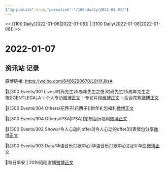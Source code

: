 ```yaml
---
{"dg-publish":true,"permalink":"/100-daily/2022-01-07/"}
---
```



<< [[100 Daily/2022-01-06\|2022-01-06]] | [[100 Daily/2022-01-08\|2022-01-08]] >>

# 2022-01-07

## 资讯站 记录

原博链接: https://weibo.com/6466290670/L9HXJiisA

🌟[[300 Events/301 Lives/时尚先生25周年先生之夜\|时尚先生25周年先生之夜]]GENTLEGALA
✨个人专访[微博正文](https://m.weibo.cn/6466290670/4723055869296792)
✨专访片段[微博正文](https://m.weibo.cn/6466290670/4723112572357611)
✨后台花絮[微博正文](https://m.weibo.cn/6466290670/4722970674855998)

🌟[[300 Events/304 Others/花西子\|花西子]]新年礼包福利[微博正文](https://m.weibo.cn/6466290670/4722946561541434)

🌟[[300 Events/304 Others/IPSA\|IPSA]]定制台历福利[微博正文](https://m.weibo.cn/6466290670/4723075810331213)

🌟[[300 Events/302 Shows/令人心动的offer3\|令人心动的offer3]]表情包分享[微博正文](https://m.weibo.cn/6466290670/4723026354505195)

🌟[[300 Events/303 Data/华语音乐打歌中心\|华语音乐打歌中心]]冠军单曲[微博正文](https://m.weibo.cn/6466290670/4722992900999225)

🌟每日早安 | 2019陌陌直播[微博正文](https://m.weibo.cn/6466290670/4722918284855579)
